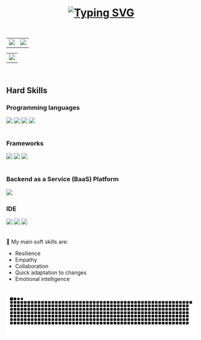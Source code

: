 <h1 text align="center"><a href="https://git.io/typing-svg"><img src="https://readme-typing-svg.herokuapp.com?font=Fira+Codes&size=35&pause=1000&color=C71585&labe&center=true&width=785&height=70&lines=Hello+I'm+Ana+Claudia;I'm+Mobile+Developer;I+program+in+kotlin,+Dart+and+java;" alt="Typing SVG" /></a>
</h1>

<br/>


<table>
  <tr>
    <td valign="top"> <img src="https://github-readme-streak-stats.herokuapp.com/?user=annecgs&theme=dracula&count_private=true"/></td>
    <td valign="top"> <img src = "https://github-readme-stats.vercel.app/api?username=annecgs&theme=dracula&count_private=true"/></td>
  </tr>
</table>

<table>
  <tr>
    <td valign="top"> <img src = "https://github-readme-stats.vercel.app/api/top-langs/?username=annecgs&theme=dracula&hide=html&count_private=true&show_icons=true"/></td>
  </tr>
</table>
</br>

## Hard Skills
### Programming languages
<div float="left">
  <img src = "https://img.shields.io/badge/kotlin-%237F52FF.svg?style=for-the-badge&logo=kotlin&logoColor=white"/>
  <img src= "https://img.shields.io/badge/dart-%230175C2.svg?style=for-the-badge&logo=dart&logoColor=white">
  <img src ="https://img.shields.io/badge/java-%23ED8B00.svg?style=for-the-badge&logo=openjdk&logoColor=white"/>
  <img src = "https://img.shields.io/badge/c++-%2300599C.svg?style=for-the-badge&logo=c%2B%2B&logoColor=white"/>
</div>
<br/>

### Frameworks
<div float="left">
  <img src="https://img.shields.io/badge/Flutter-02569B?style=for-the-badge&logo=flutter&logoColor=white"/> 
  <img src="https://img.shields.io/badge/React_Native-20232A?style=for-the-badge&logo=react&logoColor=61DAFB"/>
  <img src = "https://img.shields.io/badge/expo-1C1E24?style=for-the-badge&logo=expo&logoColor=#D04A37"/>
</div>
<br/>

### Backend as a Service (BaaS) Platform
<img src = "https://img.shields.io/badge/firebase-%23039BE5.svg?style=for-the-badge&logo=firebase"/><br/>

### IDE
<div float="left">
   <img src="https://img.shields.io/badge/Android_Studio-3DDC84?style=for-the-badge&logo=android-studio&logoColor=white"/>
  <img src="https://img.shields.io/badge/IntelliJ_IDEA-000000.svg?style=for-the-badge&logo=intellij-idea&logoColor=white"/>
  <img src="https://img.shields.io/badge/VSCode-0078D4?style=for-the-badge&logo=visual%20studio%20code&logoColor=white"/>
</div>
<br/><br/>
🎯 My main soft skills are:

- Resilience
- Empathy
- Collaboration
- Quick adaptation to changes
- Emotional intelligence
<br/><br/>

![Snake animation](https://raw.githubusercontent.com/annecgs/annecgs/output/github-contribution-grid-snake-dark.svg)
